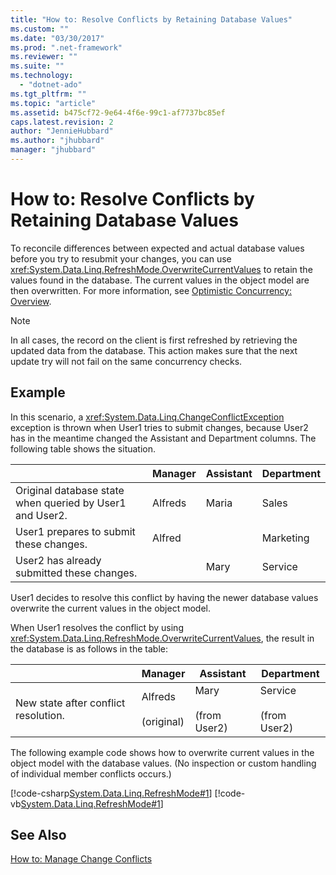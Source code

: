 ```yaml
---
title: "How to: Resolve Conflicts by Retaining Database Values"
ms.custom: ""
ms.date: "03/30/2017"
ms.prod: ".net-framework"
ms.reviewer: ""
ms.suite: ""
ms.technology: 
  - "dotnet-ado"
ms.tgt_pltfrm: ""
ms.topic: "article"
ms.assetid: b475cf72-9e64-4f6e-99c1-af7737bc85ef
caps.latest.revision: 2
author: "JennieHubbard"
ms.author: "jhubbard"
manager: "jhubbard"
---
```

# How to: Resolve Conflicts by Retaining Database Values
To reconcile differences between expected and actual database values before you try to resubmit your changes, you can use <xref:System.Data.Linq.RefreshMode.OverwriteCurrentValues> to retain the values found in the database. The current values in the object model are then overwritten. For more information, see [Optimistic Concurrency: Overview](../../../../../../docs/framework/data/adonet/sql/linq/optimistic-concurrency-overview.md).  
  
> [!NOTE]
>  In all cases, the record on the client is first refreshed by retrieving the updated data from the database. This action makes sure that the next update try will not fail on the same concurrency checks.  
  
## Example  
 In this scenario, a <xref:System.Data.Linq.ChangeConflictException> exception is thrown when User1 tries to submit changes, because User2 has in the meantime changed the Assistant and Department columns. The following table shows the situation.  
  
||Manager|Assistant|Department|  
|------|-------------|---------------|----------------|  
|Original database state when queried by User1 and User2.|Alfreds|Maria|Sales|  
|User1 prepares to submit these changes.|Alfred||Marketing|  
|User2 has already submitted these changes.||Mary|Service|  
  
 User1 decides to resolve this conflict by having the newer database values overwrite the current values in the object model.  
  
 When User1 resolves the conflict by using <xref:System.Data.Linq.RefreshMode.OverwriteCurrentValues>, the result in the database is as follows in the table:  
  
||Manager|Assistant|Department|  
|------|-------------|---------------|----------------|  
|New state after conflict resolution.|Alfreds<br /><br /> (original)|Mary<br /><br /> (from User2)|Service<br /><br /> (from User2)|  
  
 The following example code shows how to overwrite current values in the object model with the database values. (No inspection or custom handling of individual member conflicts occurs.)  
  
 [!code-csharp[System.Data.Linq.RefreshMode#1](../../../../../../samples/snippets/csharp/VS_Snippets_Data/system.data.linq.refreshmode/cs/program.cs#1)]
 [!code-vb[System.Data.Linq.RefreshMode#1](../../../../../../samples/snippets/visualbasic/VS_Snippets_Data/system.data.linq.refreshmode/vb/module1.vb#1)]  
  
## See Also  
 [How to: Manage Change Conflicts](../../../../../../docs/framework/data/adonet/sql/linq/how-to-manage-change-conflicts.md)
